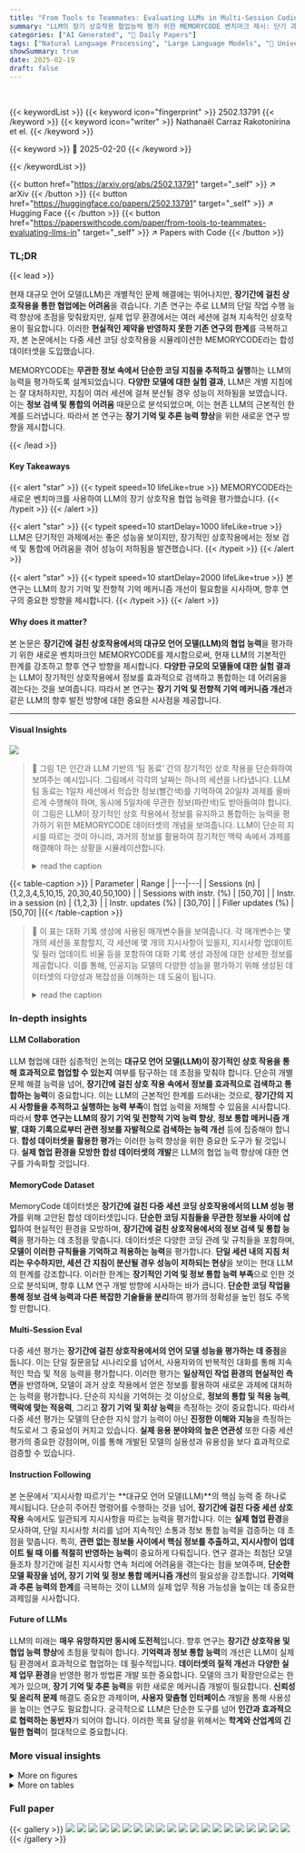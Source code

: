 ```yaml
---
title: "From Tools to Teammates: Evaluating LLMs in Multi-Session Coding Interactions"
summary: "LLM의 장기 상호작용 협업능력 평가 위한 MEMORYCODE 벤치마크 제시: 단기 과제 해결은 우수하나 장기적 상호작용에선 성능 저하, 정보 검색 및 통합의 어려움을 보여줌."
categories: ["AI Generated", "🤗 Daily Papers"]
tags: ["Natural Language Processing", "Large Language Models", "🏢 Universitat Pompeu Fabra",]
showSummary: true
date: 2025-02-19
draft: false
---
```


<br>

{{< keywordList >}}
{{< keyword icon="fingerprint" >}} 2502.13791 {{< /keyword >}}
{{< keyword icon="writer" >}} Nathanaël Carraz Rakotonirina et el. {{< /keyword >}}
 
{{< keyword >}} 🤗 2025-02-20 {{< /keyword >}}
 
{{< /keywordList >}}

{{< button href="https://arxiv.org/abs/2502.13791" target="_self" >}}
↗ arXiv
{{< /button >}}
{{< button href="https://huggingface.co/papers/2502.13791" target="_self" >}}
↗ Hugging Face
{{< /button >}}
{{< button href="https://paperswithcode.com/paper/from-tools-to-teammates-evaluating-llms-in" target="_self" >}}
↗ Papers with Code
{{< /button >}}




### TL;DR


{{< lead >}}

현재 대규모 언어 모델(LLM)은 개별적인 문제 해결에는 뛰어나지만, **장기간에 걸친 상호작용을 통한 협업에는 어려움**을 겪습니다. 기존 연구는 주로 LLM의 단일 작업 수행 능력 향상에 초점을 맞춰왔지만, 실제 업무 환경에서는 여러 세션에 걸쳐 지속적인 상호작용이 필요합니다. 이러한 **현실적인 제약을 반영하지 못한 기존 연구의 한계**를 극복하고자, 본 논문에서는 다중 세션 코딩 상호작용을 시뮬레이션한 MEMORYCODE라는 합성 데이터셋을 도입했습니다.



MEMORYCODE는 **무관한 정보 속에서 단순한 코딩 지침을 추적하고 실행**하는 LLM의 능력을 평가하도록 설계되었습니다.  **다양한 모델에 대한 실험 결과**, LLM은 개별 지침에는 잘 대처하지만, 지침이 여러 세션에 걸쳐 분산될 경우 성능이 저하됨을 보였습니다. 이는 **정보 검색 및 통합의 어려움** 때문으로 분석되었으며, 이는 현존 LLM의 근본적인 한계를 드러냅니다. 따라서 본 연구는 **장기 기억 및 추론 능력 향상**을 위한 새로운 연구 방향을 제시합니다.

{{< /lead >}}


#### Key Takeaways

{{< alert "star" >}}
{{< typeit speed=10 lifeLike=true >}} MEMORYCODE라는 새로운 벤치마크를 사용하여 LLM의 장기 상호작용 협업 능력을 평가했습니다. {{< /typeit >}}
{{< /alert >}}

{{< alert "star" >}}
{{< typeit speed=10 startDelay=1000 lifeLike=true >}} LLM은 단기적인 과제에서는 좋은 성능을 보이지만, 장기적인 상호작용에서는 정보 검색 및 통합에 어려움을 겪어 성능이 저하됨을 발견했습니다. {{< /typeit >}}
{{< /alert >}}

{{< alert "star" >}}
{{< typeit speed=10 startDelay=2000 lifeLike=true >}} 본 연구는 LLM의 장기 기억 및 전향적 기억 메커니즘 개선이 필요함을 시사하며, 향후 연구의 중요한 방향을 제시합니다. {{< /typeit >}}
{{< /alert >}}

#### Why does it matter?
본 논문은 **장기간에 걸친 상호작용에서의 대규모 언어 모델(LLM)의 협업 능력**을 평가하기 위한 새로운 벤치마크인 MEMORYCODE를 제시함으로써, 현재 LLM의 기본적인 한계를 강조하고 향후 연구 방향을 제시합니다.  **다양한 규모의 모델들에 대한 실험 결과**는 LLM이 장기적인 상호작용에서 정보를 효과적으로 검색하고 통합하는 데 어려움을 겪는다는 것을 보여줍니다. 따라서 본 연구는 **장기 기억 및 전향적 기억 메커니즘 개선**과 같은 LLM의 향후 발전 방향에 대한 중요한 시사점을 제공합니다.

------
#### Visual Insights



![](https://arxiv.org/html/2502.13791/extracted/6216628/figs/intro_llm_colleagues_img.png)

> 🔼 그림 1은 인간과 LLM 기반의 ‘팀 동료’ 간의 장기적인 상호 작용을 단순화하여 보여주는 예시입니다. 그림에서 각각의 날짜는 하나의 세션을 나타냅니다. LLM 팀 동료는 1일차 세션에서 학습한 정보(빨간색)를 기억하여 20일차 과제를 올바르게 수행해야 하며, 동시에 5일차에 무관한 정보(파란색)도 받아들여야 합니다. 이 그림은 LLM이 장기적인 상호 작용에서 정보를 유지하고 통합하는 능력을 평가하기 위한 MEMORYCODE 데이터셋의 개념을 보여줍니다.  LLM이 단순히 지시를 따르는 것이 아니라, 과거의 정보를 활용하여 장기적인 맥락 속에서 과제를 해결해야 하는 상황을 시뮬레이션합니다.
> <details>
> <summary>read the caption</summary>
> Figure 1: A simplified but realistic example of a long-term interaction between a human and an LLM-based ‘teammate’. In this example, each day represents a single session. The LLM teammate must remember a piece of information—in red—learned during the session on Day 1 to correctly perform a task on Day 20, while also receiving irrelevant information—in blue—on Day 5.
> </details>





{{< table-caption >}}
| Parameter | Range |
|---|---| 
| Sessions (n) | {1,2,3,4,5,10,15, 20,30,40,50,100} |
| Sessions with instr. (%) | [50,70] |
| Instr. in a session (n) | {1,2,3} |
| Instr. updates (%) | [30,70] |
| Filler updates (%) | [50,70] |{{< /table-caption >}}

> 🔼 이 표는 대화 기록 생성에 사용된 매개변수들을 보여줍니다. 각 매개변수는 몇 개의 세션을 포함할지, 각 세션에 몇 개의 지시사항이 있을지, 지시사항 업데이트 및 필러 업데이트 비율 등을 포함하여 대화 기록 생성 과정에 대한 상세한 정보를 제공합니다. 이를 통해, 인공지능 모델의 다양한 성능을 평가하기 위해 생성된 데이터셋의 다양성과 복잡성을 이해하는 데 도움이 됩니다.
> <details>
> <summary>read the caption</summary>
> Table 1: Parameters for dialogue history generation.
> </details>





### In-depth insights


#### LLM Collaboration
LLM 협업에 대한 심층적인 논의는 **대규모 언어 모델(LLM)이 장기적인 상호 작용을 통해 효과적으로 협업할 수 있는지** 여부를 탐구하는 데 초점을 맞춰야 합니다.  단순히 개별 문제 해결 능력을 넘어, **장기간에 걸친 상호 작용 속에서 정보를 효과적으로 검색하고 통합하는 능력**이 중요합니다. 이는 LLM의 근본적인 한계를 드러내는 것으로, **장기간의 지시 사항들을 추적하고 실행하는 능력 부족**이 협업 능력을 저해할 수 있음을 시사합니다. 따라서 **향후 연구는 LLM의 장기 기억 및 전향적 기억 능력 향상**, **정보 통합 메커니즘 개발**, **대화 기록으로부터 관련 정보를 자발적으로 검색하는 능력 개선** 등에 집중해야 합니다.  **합성 데이터셋을 활용한 평가**는 이러한 능력 향상을 위한 중요한 도구가 될 것입니다.  **실제 협업 환경을 모방한 합성 데이터셋의 개발**은 LLM의 협업 능력 향상에 대한 연구를 가속화할 것입니다.

#### MemoryCode Dataset
MemoryCode 데이터셋은 **장기간에 걸친 다중 세션 코딩 상호작용에서의 LLM 성능 평가**를 위해 고안된 합성 데이터셋입니다.  **단순한 코딩 지침들을 무관한 정보들 사이에 삽입**하여 현실적인 환경을 모방하며, **장기간에 걸친 상호작용에서의 정보 검색 및 통합 능력**을 평가하는 데 초점을 맞춥니다.  데이터셋은 다양한 코딩 관례 및 규칙들을 포함하며, **모델이 이러한 규칙들을 기억하고 적용하는 능력**을 평가합니다.  **단일 세션 내의 지침 처리는 우수하지만, 세션 간 지침이 분산될 경우 성능이 저하되는 현상**을 보이는 현대 LLM의 한계를 강조합니다.  이러한 한계는 **장기적인 기억 및 정보 통합 능력 부족**으로 인한 것으로 분석되며, 향후 LLM 연구 개발 방향에 시사하는 바가 큽니다.  **단순한 코딩 작업을 통해 정보 검색 능력과 다른 복잡한 기술들을 분리**하여 평가의 정확성을 높인 점도 주목할 만합니다.

#### Multi-Session Eval
다중 세션 평가는 **장기간에 걸친 상호작용에서의 언어 모델 성능을 평가하는 데 중점**을 둡니다. 이는 단일 질문응답 시나리오를 넘어서, 사용자와의 반복적인 대화를 통해 지속적인 학습 및 적응 능력을 평가합니다. 이러한 평가는 **일상적인 작업 환경의 현실적인 측면**을 반영하며, 모델이 과거 상호 작용에서 얻은 정보를 활용하여 새로운 과제에 대처하는 능력을 평가합니다.  단순히 지식을 기억하는 것 이상으로, **정보의 통합 및 적용 능력**,  **맥락에 맞는 적응력**, 그리고 **장기 기억 및 회상 능력**을 측정하는 것이 중요합니다.  따라서 다중 세션 평가는 모델의 단순한 지식 암기 능력이 아닌 **진정한 이해와 지능**을 측정하는 척도로서 그 중요성이 커지고 있습니다.  **실제 응용 분야와의 높은 연관성** 또한 다중 세션 평가의 중요한 강점이며, 이를 통해 개발된 모델의 실용성과 유용성을 보다 효과적으로 검증할 수 있습니다.

#### Instruction Following
본 논문에서 '지시사항 따르기'는 **대규모 언어 모델(LLM)**의 핵심 능력 중 하나로 제시됩니다.  단순히 주어진 명령어를 수행하는 것을 넘어, **장기간에 걸친 다중 세션 상호작용** 속에서도 일관되게 지시사항을 따르는 능력을 평가합니다. 이는 **실제 협업 환경**을 모사하여, 단일 지시사항 처리를 넘어 지속적인 소통과 정보 통합 능력을 검증하는 데 초점을 맞춥니다. 특히, **관련 없는 정보들 사이에서 핵심 정보를 추출하고, 지시사항이 업데이트 될 때 이를 적절히 반영하는 능력**이 중요하게 다뤄집니다.  연구 결과는 최첨단 모델들조차 장기간에 걸친 지시사항 연속 처리에 어려움을 겪는다는 점을 보여주며, **단순한 모델 확장을 넘어, 장기 기억 및 정보 통합 메커니즘 개선**의 필요성을 강조합니다.  **기억력과 추론 능력의 한계**를 극복하는 것이 LLM의 실제 업무 적용 가능성을 높이는 데 중요한 과제임을 시사합니다.

#### Future of LLMs
LLM의 미래는 **매우 유망하지만 동시에 도전적**입니다.  향후 연구는 **장기간 상호작용 및 협업 능력 향상**에 초점을 맞춰야 합니다.  **기억력과 정보 통합 능력**의 개선은 LLM이 실제 팀 환경에서 효과적으로 협업하는 데 필수적입니다.  **데이터셋의 질적 개선**과 **다양한 실제 업무 환경**을 반영한 평가 방법론 개발 또한 중요합니다.  모델의 크기 확장만으로는 한계가 있으며, **장기 기억 및 추론 능력**을 위한 새로운 메커니즘 개발이 필요합니다.  **신뢰성 및 윤리적 문제** 해결도 중요한 과제이며,  **사용자 맞춤형 인터페이스** 개발을 통해 사용성을 높이는 연구도 필요합니다.  궁극적으로 LLM은 단순한 도구를 넘어 **인간과 효과적으로 협력하는 동반자**가 되어야 합니다. 이러한 목표 달성을 위해서는 **학계와 산업계의 긴밀한 협력**이 절대적으로 중요합니다.


### More visual insights

<details>
<summary>More on figures
</summary>


![](https://arxiv.org/html/2502.13791/extracted/6216628/figs/dataset_creation.png)

> 🔼  그림 2는 MEMORYCODE 데이터셋 생성 과정을 보여줍니다. 먼저, instructions, fillers, persona, names 등 네 가지 씨앗(seed)에서 무작위로 값을 샘플링하여 템플릿의 변수들을 채웁니다. 그런 다음, 생성된 템플릿을 LLM에 프롬프트로 입력하여 대화 내역(dialogue history)을 생성합니다. 이 과정을 통해 다양한 상황과 맥락을 가진 여러 개의 다중 세션 대화 데이터를 생성할 수 있습니다.
> <details>
> <summary>read the caption</summary>
> Figure 2: Dataset generation process. First, we randomly sample from our seeds to fill the variables of the template. The LLM is then prompted with this template to generate the dialogue history.
> </details>



![](https://arxiv.org/html/2502.13791/extracted/6216628/figs/average_scores.png)

> 🔼 그림 3은 다양한 크기의 최근 대규모 언어 모델(LLM)들의 성능을 보여줍니다. 세 가지 평가 설정(지침, 세션, 내역)에서 모델의 평균 점수를 비교합니다. '내역' 설정에서는 15개 미만의 세션을 포함하는 대화 내역을 '짧은' 내역으로, 16~100개의 세션을 포함하는 대화 내역을 '긴' 내역으로 구분하여 분석합니다. 이 그림은 모델이 단일 지침을 따르는 능력, 여러 지침을 포함하는 단일 세션 내에서 지침을 따르는 능력, 그리고 긴 대화 내역에 걸쳐 지침을 따르는 능력을 비교하여 모델의 장기적인 상호 작용 능력을 평가합니다.
> <details>
> <summary>read the caption</summary>
> Figure 3: Average Instruction, Session, and History scores per model. For the latter, ‘short’ includes dialogue histories with less than 15 sessions, ‘long’ those with 16 to 100 sessions.
> </details>



![](https://arxiv.org/html/2502.13791/extracted/6216628/figs/per_session_score_all_models.png)

> 🔼 그림 4는 여러 세션에 걸친 대화의 횟수에 따른 모델의 정확도 점수를 보여줍니다. 세션 수가 증가함에 따라 모든 모델의 정확도가 비슷하게 감소하는 것을 보여줍니다. 이는 장기적인 상호작용에서 현재의 대규모 언어 모델이 가진 근본적인 한계를 보여주는 것입니다.
> <details>
> <summary>read the caption</summary>
> Figure 4: Score per number of sessions.
> </details>



![](https://arxiv.org/html/2502.13791/extracted/6216628/figs/cum_no_rag_pivot_only.png)

> 🔼 그림 5는 INSTRUCTIONS-CHAIN 설정에서 각 세션 수에 따른 모델의 성능 점수를 보여줍니다.  INSTRUCTIONS-CHAIN 설정은 모델에 대화 내역 전체가 아닌, 작업 해결에 필요한 지시 사항들만 순차적으로 제공하는 설정입니다. 이 그림을 통해 대화의 길이가 길어질수록 모델의 성능이 전반적으로 감소하는 것을 확인할 수 있으며, 특히 100개 이상의 세션에서는 모든 모델의 성능이 유사하게 낮아지는 것을 보여줍니다. 이는 모델이 대화 내역에서 관련 정보를 검색하고, 지시 사항들의 연쇄를 추론하는 능력에 한계가 있음을 시사합니다.
> <details>
> <summary>read the caption</summary>
> Figure 5: Per-sessions score for Instr.-chain.
> </details>



![](https://arxiv.org/html/2502.13791/extracted/6216628/figs/update_rank_all_models.png)

> 🔼 그림 6은 지시사항 업데이트 횟수에 따른 모델 성능 점수를 보여줍니다. 업데이트 횟수가 증가할수록 모델의 정확도가 떨어지는 것을 보여주는 그래프입니다. 이는 모델이 지시사항을 반복적으로 업데이트하는 것에 어려움을 겪는다는 것을 시사합니다.
> <details>
> <summary>read the caption</summary>
> Figure 6: Score as a function of update rank.
> </details>



![](https://arxiv.org/html/2502.13791/extracted/6216628/figs/cum_rag_pivot_only.png)

> 🔼 그림 7은 여러 세션에 걸친 대화 내역의 길이에 따른 모델 성능을 보여줍니다. 세션 수가 증가함에 따라 모델의 정확도가 감소하는 것을 확인할 수 있습니다. 특히, 긴 대화 내역(>15 세션)에서는 모든 모델의 성능이 현저하게 저하됨을 보여줍니다. 이는 모델이 장기간에 걸친 상호작용에서 정보를 효과적으로 검색하고 통합하는 데 어려움을 겪고 있음을 시사합니다.
> <details>
> <summary>read the caption</summary>
> Figure 7: Score as a function of number of sessions.
> </details>



![](https://arxiv.org/html/2502.13791/extracted/6216628/figs/per_pivot_score_insertion.png)

> 🔼 그림 8은 GPT-4 모델에 대한 각 명령어 삽입 점수의 평균을 보여줍니다. 이는 모델이 다양한 코딩 지침을 얼마나 잘 따르는지 평가하기 위해 수행된 실험 결과를 시각적으로 보여줍니다. 각 막대는 특정 명령어에 대한 평균 점수를 나타내며, 점수가 높을수록 모델이 해당 명령어를 더 잘 따랐음을 의미합니다. 이 그림은 모델의 성능을 명령어별로 비교 분석하는 데 유용한 정보를 제공합니다.
> <details>
> <summary>read the caption</summary>
> Figure 8: Average per-instruction insertion scores for GPT-4o
> </details>



![](https://arxiv.org/html/2502.13791/extracted/6216628/figs/per_pivot_score_update.png)

> 🔼 그림 9는 GPT-4 모델에 대한 각 명령어 업데이트에 따른 평균 점수를 보여줍니다. 이는 모델이 명령어 업데이트를 처리하는 능력을 평가하기 위해 수행된 분석의 결과입니다. 각 명령어의 업데이트 횟수에 따라 점수가 달라지는 것을 보여주는 막대 그래프 형태로 되어 있습니다. 업데이트 횟수가 많을수록 점수가 낮아지는 경향을 보이는데, 이는 모델이 명령어의 연속적인 업데이트를 추적하고 통합하는 데 어려움을 겪음을 시사합니다.
> <details>
> <summary>read the caption</summary>
> Figure 9: Average per-instruction update scores for GPT-4o
> </details>



</details>




<details>
<summary>More on tables
</summary>


{{< table-caption >}}
| Parameter | Short dataset (&lt;15 sessions) | Long dataset (&gt;15 sessions) |
|---|---|---|
| Sessions | 5.71 ± 4.65 | 48.00 ± 27.85 |
| Sessions<sub>w/ instr.</sub> | 3.38 ± 2.66  | 28.13 ± 16.56 |
| Instr. | 4.98 ± 4.10 | 42.24 ± 25.37 |
| Instr.<sub>added</sub> | 3.56 ± 2.62 | 24.82 ± 15.06 |
| Instr.<sub>updated</sub> | 1.41 ± 1.97 | 17.42 ± 11.93 |
| Fillers | 5.04 ± 4.75 | 45.06 ± 29.36 |
| Filler<sub>added</sub> | 3.36 ± 2.92 | 24.63 ± 12.70 |
| Filler<sub>updated</sub> | 1.52 ± 1.81 | 18.86 ± 13.48 |
| Tokens | 3.20k ± 2.71k | 26.15k ± 15.50k |
| Vocabulary | 8.54k | 14.24k |{{< /table-caption >}}
> 🔼 이 표는 논문의 3.2절 '대화 내역'에서 생성된 '짧은' 데이터셋과 '긴' 데이터셋의 통계적 요약을 보여줍니다.  '짧은' 데이터셋은 15개 미만의 세션을, '긴' 데이터셋은 15개 이상의 세션을 포함합니다. 표에는 각 데이터셋의 세션 수, 지시어가 포함된 세션의 비율, 각 세션의 지시어 수, 지시어 업데이트 비율, 필러 업데이트 비율, 토큰 수, 어휘 크기 등의 평균과 표준 편차가 제시되어 있습니다.  이 정보는 모델 성능 평가에 사용되는 두 가지 데이터셋의 규모와 특징을 이해하는 데 도움이 됩니다.
> <details>
> <summary>read the caption</summary>
> Table 2: Summary statistics (averages and standard deviations) for the ‘short’ and ‘long’ datasets.
> </details>

{{< table-caption >}}
| DIALOGUE HISTORY | 
|---|---| 
| (1) **Yoon-Seo:** Alexander, it’s great to finally meet you. I’m Yoon-Seo, your mentor … | 
| (2) **Yoon-Seo:** …One of our key practices is to <span style="background-color:#FFAD7A;">always add comments to your code</span>… | 
| (3) **Yoon-Seo:** …<span style="background-color:#59DEFF;">All variable names should</span> <span style="background-color:#59DEFF;">now end with ‘_z’</span> … | 
| (4) **Yoon-Seo:** …When <span style="background-color:#8FFF42;">naming attributes</span>, […] <span style="background-color:#8FFF42;">include the string ‘chx’</span> in the name … | 
| EVALUATION QUERY | 
|---|---| 
| Write a function that checks if a string is a valid palindrome | 
| MODEL OUTPUT | 
|---|---| 
| <span style="background-color:#FFAD7A;"># Initialize two pointers</span> | 
| `def is_palindrome_<span style="background-color:#8FFF42;">chx</span>(s_<span style="background-color:#8FFF42;">chx</span>):` | 
| `left_<span style="background-color:#8FFF42;">chx</span><span style="background-color:#59DEFF;">_n</span> = 0` | 
| `right_<span style="background-color:#8FFF42;">chx</span><span style="background-color:#59DEFF;">_n</span> = len(s_<span style="background-color:#8FFF42;">chx</span>) - 1` | 
| … | {{< /table-caption >}}
> 🔼 표 3은 4개의 세션으로 구성된 대화 기록의 예시를 보여줍니다. 각 세션은 괄호 안에 세션 ID가 표시되어 있습니다. GPT-4는 주석에 대한 지침을 올바르게 적용하지만, 속성 이름과 변수 이름에 대한 업데이트는 올바르게 적용하지 못합니다. 이는 모델이 장기적인 상호 작용에서 정보를 효과적으로 추출하고 통합하는 데 어려움을 겪는다는 것을 보여주는 예시입니다.
> <details>
> <summary>read the caption</summary>
> Table 3: A 4-session dialogue history (session id in parenthesis). GPT-4o correctly applies the instruction about comments but not the one about attribute names and the update on variable names.
> </details>

{{< table-caption >}}
| Model | Instruction | Session | Short History | Long History |
|---|---|---|---|---|
| Command R+ | 0.89 (±0.13) | 0.66 (±0.24) | 0.40 (±0.35) | 0.11 (±0.07) |
| Llama-3.1-8B | 0.71 (±0.25) | 0.36 (±0.25) | 0.23 (±0.28) | 0.12 (±0.06) |
| Llama-3.1-70B | 0.92 (±0.12) | 0.88 (±0.16) | 0.64 (±0.33) | 0.12 (±0.07) |
| Llama-3.1-405B | 0.95 (±0.09) | 0.90 (±0.12) | 0.70 (±0.29) | 0.20 (±0.10) |
| GPT-4o | **0.94** (±0.10) | **0.93** (±0.10) | **0.79** (±0.24) | **0.30** (±0.16) |{{< /table-caption >}}
> 🔼 표 4는 다양한 크기의 최신 대규모 언어 모델(LLM)들이 몇 가지 평가 설정에서 얼마나 잘 수행하는지 보여줍니다.  평가는 세 가지 유형의 텍스트 입력(단일 지침, 단일 세션, 전체 대화 기록)을 사용하여 이루어졌습니다. 각 설정에 대한 모델의 평균 점수(표준 편차 포함)가 제시되어 있습니다. 단일 지침 설정은 모델이 독립적인 코딩 작업을 얼마나 잘 처리하는지 측정하는 반면, 세션 설정과 전체 대화 기록 설정은 모델이 여러 라운드의 상호 작용에 걸쳐 정보를 추적하고 통합하는 능력을 측정합니다. 단일 세션 설정은 단일 날의 상호작용을 평가하는 반면, 전체 대화 기록 설정은 장기간에 걸친 여러 세션의 상호작용을 평가합니다.
> <details>
> <summary>read the caption</summary>
> Table 4: Average (standard deviation) Instruction, Session, Short History and Long History scores per model.
> </details>

{{< table-caption >}}
| Mentor | Mentee | Company |
|---|---|---|
| Alice | Bob | NEXT |
| Juan | Luke | INNOVADE |
| Sara | Eva | TECHNO |
| Luis | Kiyotaka | CODEME |
| Maria | David | STARTED |
| Carlos | Sofia | GROWTHX |
| Yuichi | Pablo | DEVS |
| Pedro | Marta | CODEM |
| Djibril | Jorge | CHEETAH |
| Jean-Aimé | Lucas | VATO |
| Emma | Oliver | LEAP |
| Michael | Ella | ZENITH |
| Yoon-Seo | Alexander | AXIOM |
| Ethan | Rado | ORBIT |
| Harena | Jacob | VERSA |
| Sylvie | Sophia | PACE |
| Sophie | Liam | UNITE |
| Naivo | Dera | SYNERGY |
| Daniel | Noah | FORTUNA |{{< /table-caption >}}
> 🔼 이 표는 논문의 데이터셋 생성에 사용된 멘토, 멘티, 그리고 그들의 소속 회사 목록을 보여줍니다.  각 멘토와 멘티는 가상의 인물이며,  데이터셋의 다양성을 확보하기 위해 다양한 이름과 회사가 할당되었습니다.  각 이름은 고유한 특징을 가진 가상의 인물을 나타내며,  연구에서 사용된 가상의 회사 이름 또한 데이터셋의 현실성을 높이는 요소로 작용합니다.
> <details>
> <summary>read the caption</summary>
> Table 5: List of mentors, mentees, and their respective companies.
> </details>

{{< table-caption >}}
| Mentor persona |
|---|---| 
| [mentor] is a patient and supportive mentor. [mentor] enjoys helping others and sharing their knowledge and experience. [mentor] is always looking for ways to empower and inspire their mentee. |
| [mentor] is a strict and demanding mentor. [mentor] has high expectations for their mentee. [mentor] goes straight to the point and is very clear. |
| [mentor] is a caring and nurturing mentor. [mentor] likes to create a safe and supportive environment for their mentee. [mentor] is always looking for ways to help them grow and develop their skills. |
| [mentor] is a passionate and energetic mentor. [mentor] thrives on helping others and their enthusiasm is contagious. [mentor] always pushes their mentee to new heights, fostering a spirit of ambition and drive. |
| [mentor] is a structured and goal-oriented mentor. [mentor] helps their mentee to set realistic, achievable goals. [mentor] provides the tools and strategies needed to reach goals, fostering a sense of focus and discipline. |{{< /table-caption >}}
> 🔼 이 표는 논문의 3.1절 Seeds 섹션에 있는 표로,  멘토의 성격 유형을 설명합니다.  각 멘토는 다양한 성격 특징을 가지고 있으며, 이는 멘토가 대화에서 보여주는 행동 양식과 상호 작용 방식에 영향을 줍니다.  표에는 각 멘토 유형의 간략한 설명이 포함되어 있으며, 실제 프롬프트에서는 [mentor] 부분이 실제 멘토의 이름으로 대체됩니다.  즉, 표는 대화 생성 과정에서 멘토의 역할을 다양하게 설정하기 위한 기준을 제시합니다.
> <details>
> <summary>read the caption</summary>
> Table 6: List of mentor personas. [mentor] is replaced with the name of the mentor in the prompts.
> </details>

{{< table-caption >}}
| Mentee persona |
|---|---|---|---|---|
| [mentee] is shy and wants to improve their coding skills. [mentee] just graduated from college and [mentee] is eager to learn from their mentor. | [mentee] is a confident and ambitious software engineer. [mentee] is always looking for new challenges and opportunities to grow. [mentee] has been working in the industry for a few years now. | [mentee] is a perfectionist with great attention to detail. [mentee] likes things to be done the right way and has a hard time delegating tasks to others. [mentee] is critical of himself and of others. | [mentee] is a social and outgoing person. [mentee] enjoys working in teams and collaborating with others. [mentee] is always looking for ways to connect with their colleagues and builds strong relationships. | [mentee] is a quiet and introverted individual. [mentee] prefers to work alone and is not very comfortable in social situations. [mentee] struggles to communicate their ideas and thoughts to others. |
| [mentee] is a creative and innovative thinker. [mentee] likes to experiment with new ideas and approaches. [mentee] is not afraid to take risks and try new things. |  |  |  |  |{{< /table-caption >}}
> 🔼 표 7은 연구 논문의 '3. Dataset' 섹션에 포함된 표로,  다양한 대화 생성을 위한 참가자(멘티)의 성격 유형을 보여줍니다. 각 멘티는 고유한 성격 특징을 가지며, 이러한 특징은  실제 업무 환경에서 멘티가 보일 수 있는 다양한 행동 양식을 반영합니다. 각 멘티 유형 설명에서 [mentee] 부분은 실제 대화 생성 시 해당 멘티의 이름으로 대체됩니다.  즉,  멘티의 성격에 따라 생성되는 대화의 내용이 달라질 수 있음을 나타냅니다.
> <details>
> <summary>read the caption</summary>
> Table 7: List of mentee personas. [mentee] is replaced with the name of the mentee in the prompts.
> </details>

{{< table-caption >}}
| Instruction Prompt Example | 
|---|---| 
| **SYSTEM PROMPT** |  | 
|  | ## Style Guide Do not acknowledge. Only generate Python code and nothing else before or after. Do not explain the code. Do not ask for more information but directly give the answer. | 
| **PROMPT** | Write a function that converts an integer to Roman numerals. Do not provide example usage. Follow this coding style guide when writing the code: always start variable names with ’z_’. | {{< /table-caption >}}
> 🔼 표 14는 Instruction prompt의 예시를 보여줍니다. 여기서 지시사항은 변수 이름을 'z_'로 시작하라는 것입니다.  이 표는 모델이 간단한 코딩 작업을 수행하는 능력을 평가하기 위한 실험 설정에 대한 설명을 제공합니다.  특히,  'z_'로 시작하는 변수 이름이라는 제약 조건 하에 함수를 작성하는 모델의 능력을 테스트하는 방법을 보여줍니다. 이는 모델의 코드 생성 능력과 지시 사항을 따르는 능력을 평가하는 데 도움이 됩니다.
> <details>
> <summary>read the caption</summary>
> Table 8: Example of an Instruction prompt where the instruction is to start variable names with ’z_’..
> </details>

{{< table-caption >}}
| History Prompt Example                                                                                                |
|-------------------------------------------------------------------------------------------------------------------------|
| **SYSTEM PROMPT**                                                                                                       |
|-------------------------------------------------------------------------------------------------------------------------|
| ## Task and Context
You are Pablo, a new software engineer at DEVS. Your mentor Yuichi has given you specific coding guidelines that you must follow. |
|-------------------------------------------------------------------------------------------------------------------------|
| ## Style Guide
Do not acknowledge. Only generate Python code and nothing else before or after. Do not explain the code. Do not ask for more information but directly give the answer. |
|-------------------------------------------------------------------------------------------------------------------------|
| **PROMPT**                                                                                                              |
|-------------------------------------------------------------------------------------------------------------------------|
| This is a thread of conversations between you and your mentor Pablo:                                                      |
|-------------------------------------------------------------------------------------------------------------------------|
| [dialogue]                                                                                                               |
|-------------------------------------------------------------------------------------------------------------------------|
| Based on information provided, write a function that converts an integer to Roman numerals. Do not provide example usage. You must follow all the latest coding guidelines provided by your mentor, including any possible updates. |{{< /table-caption >}}
> 🔼 표 9는 모델에 전체 대화 이력을 입력으로 제공하는 History 프롬프트의 예시를 보여줍니다. 세션 프롬프트는 전체 대화 이력 대신 단일 세션을 삽입한 것을 제외하고는 동일합니다. 이는 모델이 대화의 여러 지점에 걸쳐 제공된 정보를 종합하고 활용하여 작업을 수행하는 능력을 평가하기 위한 것입니다.
> <details>
> <summary>read the caption</summary>
> Table 9: Example of a History prompt where [dialogue] is replaced by the entire dialogue history. Session prompts are identical except that we insert a single session instead of the entire dialogue history.
> </details>

{{< table-caption >}}
| Instructions-Chain Prompt Example |
|---|---| 
| **SYSTEM PROMPT** |  |
|  | ## Style Guide
Do not acknowledge. Only generate Python code and nothing else before or after. Do not explain the code. Do not ask for more information but directly give the answer. |
| **PROMPT** | This is a list of coding guidelines: always include a single digit in class names, always start variable names with ’z_’, always use docstrings in methods, always start variable names with ’wr_’, always use snake_case for class names, always start variable names with ’vr_’, always include assert statements in functions, always start variable names with ’m_’, always start variable names with ’w_’, always start variable names with ’x_’, always end function argument names with ’_e’, always add comments in your code, always end function argument names with ’a’, always start variable names with ’n’, always end function argument names with ’_g’, always import the ’secrets’ module even if it is not used. Some guidelines might have been updated. You must follow all the latest versions of the guidelines. Write a function that converts an integer to Roman numerals. Do not provide example usage. |{{< /table-caption >}}
> 🔼 표 10은 16개의 코딩 지침이 포함된 Instructions-Chain 프롬프트의 예시를 보여줍니다. 이 표는 모델이 여러 세션에 걸쳐 제공된 관련 없는 정보들 사이에서 간단한 코딩 지침을 추적하고 실행하는 능력을 평가하기 위해 고안된 MEMORYCODE 데이터셋의 생성 과정을 설명합니다.  다양한 코딩 규칙들을 포함하고 있으며, 모델이 이러한 규칙들을 장기간에 걸쳐 일관되게 적용하는지를 평가하는데 사용됩니다. 각 지침은 특정 파이썬 객체(예: 함수)에 적용되며, 일부 지침은 업데이트될 수 있습니다.  즉, 모델은 지침들의 이전 버전들을 기억하고, 가장 최신의 업데이트된 지침을 따라야 합니다.
> <details>
> <summary>read the caption</summary>
> Table 10: Example of a Instructions-Chain prompt with 16 instructions.
> </details>

</details>




### Full paper

{{< gallery >}}
<img src="paper_images/1.png" class="grid-w50 md:grid-w33 xl:grid-w25" />
<img src="paper_images/2.png" class="grid-w50 md:grid-w33 xl:grid-w25" />
<img src="paper_images/3.png" class="grid-w50 md:grid-w33 xl:grid-w25" />
<img src="paper_images/4.png" class="grid-w50 md:grid-w33 xl:grid-w25" />
<img src="paper_images/5.png" class="grid-w50 md:grid-w33 xl:grid-w25" />
<img src="paper_images/6.png" class="grid-w50 md:grid-w33 xl:grid-w25" />
<img src="paper_images/7.png" class="grid-w50 md:grid-w33 xl:grid-w25" />
<img src="paper_images/8.png" class="grid-w50 md:grid-w33 xl:grid-w25" />
<img src="paper_images/9.png" class="grid-w50 md:grid-w33 xl:grid-w25" />
<img src="paper_images/10.png" class="grid-w50 md:grid-w33 xl:grid-w25" />
<img src="paper_images/11.png" class="grid-w50 md:grid-w33 xl:grid-w25" />
<img src="paper_images/12.png" class="grid-w50 md:grid-w33 xl:grid-w25" />
<img src="paper_images/13.png" class="grid-w50 md:grid-w33 xl:grid-w25" />
<img src="paper_images/14.png" class="grid-w50 md:grid-w33 xl:grid-w25" />
<img src="paper_images/15.png" class="grid-w50 md:grid-w33 xl:grid-w25" />
<img src="paper_images/16.png" class="grid-w50 md:grid-w33 xl:grid-w25" />
<img src="paper_images/17.png" class="grid-w50 md:grid-w33 xl:grid-w25" />
<img src="paper_images/18.png" class="grid-w50 md:grid-w33 xl:grid-w25" />
<img src="paper_images/19.png" class="grid-w50 md:grid-w33 xl:grid-w25" />
<img src="paper_images/20.png" class="grid-w50 md:grid-w33 xl:grid-w25" />
{{< /gallery >}}